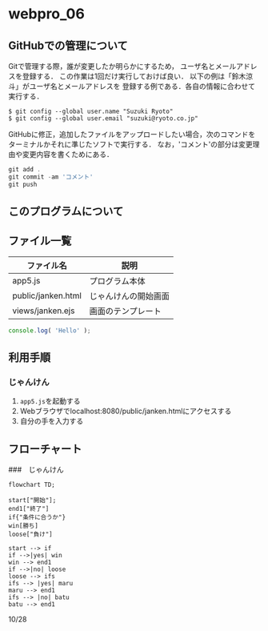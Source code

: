 # webpro_06

## GitHubでの管理について
Gitで管理する際，誰が変更したか明らかにするため，
ユーザ名とメールアドレスを登録する．
この作業は1回だけ実行しておけば良い．
以下の例は「鈴木涼斗」がユーザ名とメールアドレスを
登録する例である．各自の情報に合わせて実行する．
```
$ git config --global user.name "Suzuki Ryoto"
$ git config --global user.email "suzuki@ryoto.co.jp"
```
GitHubに修正，追加したファイルをアップロードしたい場合，次のコマンドをターミナルかそれに準じたソフトで実行する．
なお，'コメント'の部分は変更理由や変更内容を書くためにある．
```javascript
git add .
git commit -am 'コメント'
git push
```




## このプログラムについて

## ファイル一覧
ファイル名 | 説明
-|-
app5.js | プログラム本体
public/janken.html | じゃんけんの開始画面
views/janken.ejs | 画面のテンプレート

```javascript
console.log( 'Hello' );
```

## 利用手順

### じゃんけん
1. ```app5.js```を起動する
1. Webブラウザでlocalhost:8080/public/janken.htmlにアクセスする
1. 自分の手を入力する




## フローチャート

###　じゃんけん

```mermaid
flowchart TD;

start["開始"];
end1["終了"]
if{"条件に合うか"}
win[勝ち]
loose["負け"]

start --> if
if -->|yes| win
win --> end1
if -->|no| loose
loose --> ifs
ifs --> |yes| maru
maru --> end1
ifs --> |no| batu
batu --> end1
```





10/28
